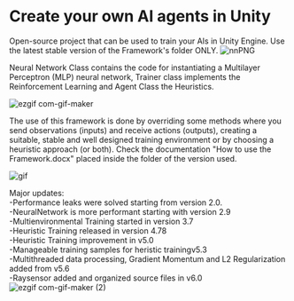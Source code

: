 # Create your own AI agents in Unity
Open-source project that can be used to train your AIs in Unity Engine.
Use the latest stable version of the Framework's folder ONLY.
![nnPNG](https://user-images.githubusercontent.com/67599940/187903725-1f0fa9e6-9b85-49fd-819b-4c453c0d2265.png)

Neural Network Class contains the code for instantiating a Multilayer Perceptron (MLP) neural network, Trainer class implements the Reinforcement Learning and Agent Class the Heuristics.

![ezgif com-gif-maker](https://user-images.githubusercontent.com/67599940/201483556-f6e4a5d7-a246-429b-b2cf-284d2c667bc8.gif)


The use of this framework is done by overriding some methods where you send observations (inputs) and receive actions (outputs), creating a suitable, stable and well designed training environment or by choosing a heuristic approach (or both). Check the documentation "How to use the Framework.docx" placed inside the folder of the version used.<br />

![gif](cars.gif)

Major updates:<br />
-Performance leaks were solved starting from version 2.0.<br />
-NeuralNetwork is more performant starting with version 2.9<br />
-Multienvironmental Training started in version 3.7<br />
-Heuristic Training released in version 4.78<br />
-Heuristic Training improvement in v5.0<br />
-Manageable training samples for heristic trainingv5.3<br />
-Multithreaded data processing, Gradient Momentum and L2 Regularization added from v5.6<br />
-Raysensor added and organized source files in v6.0<br />
![ezgif com-gif-maker (2)](https://user-images.githubusercontent.com/67599940/198324173-212796c6-a9e8-4917-8525-19d882b281da.gif)

